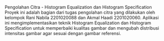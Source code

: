 Pengolahan Citra - Histogram Equalization dan Histogram Specification
Proyek ini adalah bagian dari tugas pengolahan citra yang dilakukan oleh kelompok Rani Nabila 2201020088 dan  Akmal Haadi 2201020060. Aplikasi ini mengimplementasikan teknik Histogram Equalization dan Histogram Specification untuk memperbaiki kualitas gambar dan mengubah distribusi intensitas gambar agar sesuai dengan gambar referensi.

